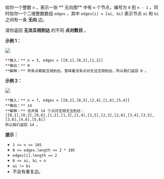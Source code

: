给你一个整数 `n` ，表示一张 **  无向图** 中有 `n` 个节点，编号为 `0` 到 `n - 1` 。同时给你一个二维整数数组 `edges`
，其中 `edges[i] = [ai, bi]` 表示节点 `ai` 和 `bi` 之间有一条  **无向**  边。

请你返回 **无法互相到达**  的不同 **点对数目**  。



**示例 1：**

![](https://assets.leetcode.com/uploads/2022/05/05/tc-3.png)

    
    
    **输入：** n = 3, edges = [[0,1],[0,2],[1,2]]
    **输出：** 0
    **解释：** 所有点都能互相到达，意味着没有点对无法互相到达，所以我们返回 0 。
    

**示例 2：**

![](https://assets.leetcode.com/uploads/2022/05/05/tc-2.png)

    
    
    **输入：** n = 7, edges = [[0,2],[0,5],[2,4],[1,6],[5,4]]
    **输出：** 14
    **解释：** 总共有 14 个点对互相无法到达：
    [[0,1],[0,3],[0,6],[1,2],[1,3],[1,4],[1,5],[2,3],[2,6],[3,4],[3,5],[3,6],[4,6],[5,6]]
    所以我们返回 14 。
    



**提示：**

  * `1 <= n <= 105`
  * `0 <= edges.length <= 2 * 105`
  * `edges[i].length == 2`
  * `0 <= ai, bi < n`
  * `ai != bi`
  * 不会有重复边。

